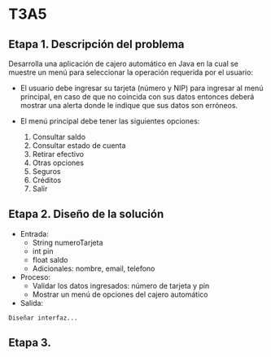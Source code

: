 # T3A5

## Etapa 1. Descripción del problema

Desarrolla una aplicación de cajero automático en Java en la cual se muestre un menú para seleccionar la operación requerida por el usuario:

- El usuario debe ingresar su tarjeta (número y NIP) para ingresar al menú principal, en caso de que no coincida con sus datos entonces deberá mostrar una alerta donde le indique que sus datos son erróneos.

- El menú principal debe tener las siguientes opciones:
  1. Consultar saldo
  2. Consultar estado de cuenta
  3. Retirar efectivo
  4. Otras opciones
    1. Seguros
    2. Créditos
  5. Salir
  
  
## Etapa 2. Diseño de la solución

- Entrada:
  - String numeroTarjeta
  - int pin
  - float saldo
  - Adicionales: nombre, email, telefono
- Proceso:
  - Validar los datos ingresados: número de tarjeta y pin
  - Mostrar un menú de opciones del cajero automático
- Salida:
~~~
Diseñar interfaz...
~~~


## Etapa 3. 


